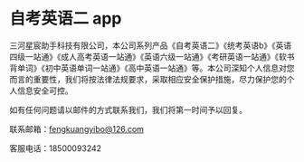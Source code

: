 # 自考英语二 app
三河星宸助手科技有限公司，本公司系列产品《自考英语二》《统考英语b》《英语四级一站通》《成人高考英语一站通》《英语六级一站通》《考研英语一站通》《软书背单词》《初中英语单词一站通》《高中英语一站通》等。本公司深知个人信息对您而言的重要性，我们将按法律法规要求，采取相应安全保护措施，尽力保护您的个人信息安全可控。

如有任何问题请以邮件的方式联系我们，我们将第一时间予以回复。  

联系邮箱：fengkuangyibo@126.com   

客服电话：18500093242
